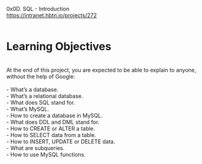 0x0D. SQL - Introduction<br>
https://intranet.hbtn.io/projects/272<br>
<br>
# Learning Objectives<br>
<br>
At the end of this project, you are expected to be able to explain to anyone, without the help of Google:<br>
<br>
- What’s a database.<br>
- What’s a relational database.<br>
- What does SQL stand for.<br>
- What’s MySQL.<br>
- How to create a database in MySQL.<br>
- What does DDL and DML stand for.<br>
- How to CREATE or ALTER a table.<br>
- How to SELECT data from a table.<br>
- How to INSERT, UPDATE or DELETE data.<br>
- What are subqueries.<br>
- How to use MySQL functions.<br>
<br>
